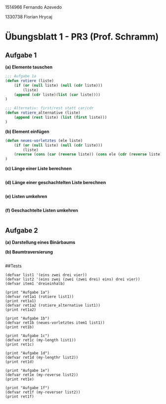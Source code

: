 1514966 Fernando Azevedo

1330738 Florian Hrycaj

# Übungsblatt 1 - PR3 (Prof. Schramm)

## Aufgabe 1
**(a) Elemente tauschen**
``` lisp
;;; Aufgabe 1a
(defun rotiere (liste)
    (if (or (null liste) (null (cdr liste)))
        (liste)
    (append (cdr liste)(list (car liste))))
)

;;; Alternativ: first/rest statt car/cdr
(defun rotiere_alternative (liste)
    (append (rest liste) (list (first liste)))
)
```

**(b) Element einfügen**
`````` lisp
(defun neues-vorletztes (ele liste)
    (if (or (null liste) (null (cdr liste)))
        (liste)
    (reverse (cons (car (reverse liste)) (cons ele (cdr (reverse liste))))))
)
``````

**(c) Länge einer Liste berechnen**
`````` lisp

``````

**(d) Länge einer geschachtelten Liste berechnen**
`````` lisp

``````

**(e) Listen umkehren**
``` lisp

```

**(f) Geschachtelte Listen umkehren**
``` lisp

```

## Aufgabe 2
**(a) Darstellung eines Binärbaums**


**(b) Baumtraversierung**
``` lisp

```

##Tests
```
(defvar list1 '(eins zwei drei vier))
(defvar list2 '(eins zwei (zwei (zwei drei) eins) drei vier))
(defvar item1 'dreieinhalb)

(print "Aufgabe 1a")
(defvar ret1a1 (rotiere list1))
(print ret1a1)
(defvar ret1a2 (rotiere_alternative list1))
(print ret1a2)

(print "Aufgabe 1b")
(defvar ret1b (neues-vorletztes item1 list1))
(print ret1b)

(print "Aufgabe 1c")
(defvar ret1c (my-length list1))
(print ret1c)

(print "Aufgabe 1d")
(defvar ret1d (my-lengthr list2))
(print ret1d)

(print "Aufgabe 1e")
(defvar ret1e (my-reverse list2))
(print ret1e)

(print "Aufgabe 1f")
(defvar ret1f (my-reverser list2))
(print ret1f)
```
